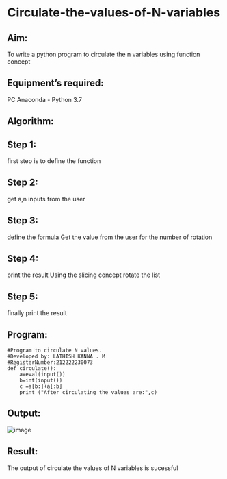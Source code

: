 # Circulate-the-values-of-N-variables
## Aim:
To write a python program to circulate the n variables using function concept
## Equipment’s required:
PC
Anaconda - Python 3.7
## Algorithm:
## Step 1:
first step is to define the function

## Step 2:
get a,n inputs from the user

## Step 3:
define the formula Get the value from the user for the number of rotation

## Step 4:
print the result Using the slicing concept rotate the list

## Step 5:
finally print the result
## Program:
```
#Program to circulate N values.
#Developed by: LATHISH KANNA . M
#RegisterNumber:212222230073
def circulate():
    a=eval(input()) 
    b=int(input())
    c =a[b:]+a[:b]
    print ("After circulating the values are:",c)
 ```

## Output:
![image](https://user-images.githubusercontent.com/120359170/226849883-ec7726ed-5370-4790-b062-63b9cef18cd1.png)

## Result:
The output of circulate the values of N variables is sucessful

